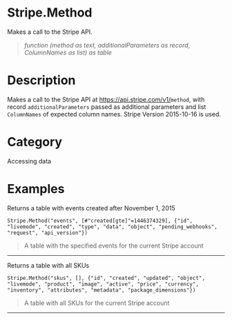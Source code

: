 ﻿# Stripe.Method
Makes a call to the Stripe API.
> _function (method as text, additionalParameters as record, ColumnNames as list) as table_
# Description 
Makes a call to the Stripe API at https://api.stripe.com/v1/<code>method</code>, with record <code>additionalParameters</code> passed as additional parameters and list <code>ColumnNames</code> of expected column names. Stripe Version 2015-10-16 is used.
# Category 
Accessing data
# Examples 
Returns a table with events created after November 1, 2015
```
Stripe.Method("events", [#"created[gte]"=1446374329], {"id", "livemode", "created", "type", "data", "object", "pending_webhooks", "request", "api_version"})
```
> A table with the specified events for the current Stripe account
***
Returns a table with all SKUs
```
Stripe.Method("skus", [], {"id", "created", "updated", "object", "livemode", "product", "image", "active", "price", "currency", "inventory", "attributes", "metadata", "package_dimensions"})
```
> A table with all SKUs for the current Stripe account
***
